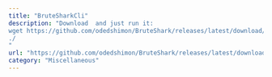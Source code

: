 ```yaml
---
title: "BruteSharkCli"
description: "Download  and just run it:
wget https://github.com/odedshimon/BruteShark/releases/latest/download/
./
"
url: "https://github.com/odedshimon/BruteShark/releases/latest/download/BruteSharkCli"
category: "Miscellaneous"
---
```

